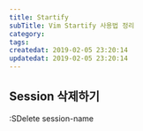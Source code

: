 ```yaml
---
title: Startify
subTitle: Vim Startify 사용법 정리
category: 
tags: 
createdat: 2019-02-05 23:20:14
updatedat: 2019-02-05 23:20:14
---
```


## Session 삭제하기

:SDelete session-name



